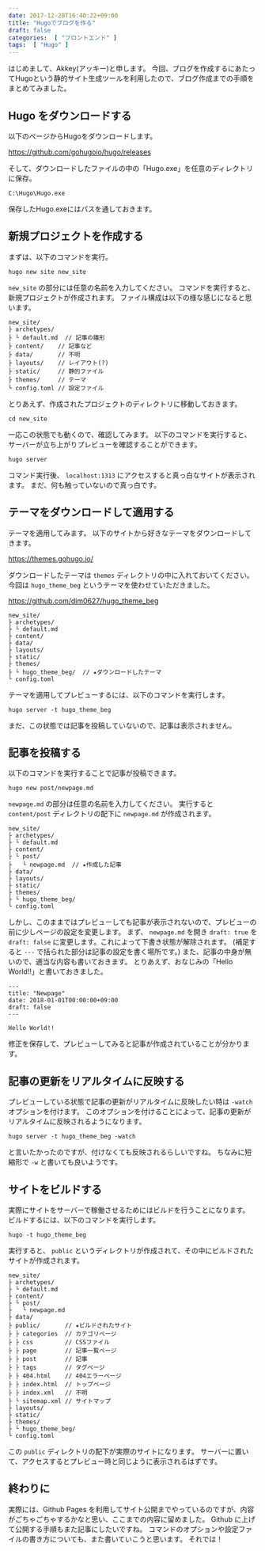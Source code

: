 ```yaml
---
date: 2017-12-28T16:40:22+09:00
title: "Hugoでブログを作る"
draft: false
categories:  [ "フロントエンド" ]
tags:  [ "Hugo" ]
---
```


はじめまして、Akkey(アッキー)と申します。
今回、ブログを作成するにあたってHugoという静的サイト生成ツールを利用したので、ブログ作成までの手順をまとめてみました。

## Hugo をダウンロードする

以下のページからHugoをダウンロードします。

https://github.com/gohugoio/hugo/releases

そして、ダウンロードしたファイルの中の「Hugo.exe」を任意のディレクトリに保存。

```
C:\Hugo\Hugo.exe
```

保存したHugo.exeにはパスを通しておきます。

## 新規プロジェクトを作成する

まずは、以下のコマンドを実行。

```
hugo new site new_site
```

`new_site` の部分には任意の名前を入力してください。
コマンドを実行すると、新規プロジェクトが作成されます。
ファイル構成は以下の様な感じになると思います。

```
new_site/
├ archetypes/
├ └ default.md  // 記事の雛形
├ content/    // 記事など
├ data/       // 不明
├ layouts/    // レイアウト(?)
├ static/     // 静的ファイル
├ themes/     // テーマ
└ config.toml // 設定ファイル
```

とりあえず、作成されたプロジェクトのディレクトリに移動しておきます。

```
cd new_site
```

一応この状態でも動くので、確認してみます。
以下のコマンドを実行すると、サーバーが立ち上がりプレビューを確認することができます。

```
hugo server
```

コマンド実行後、 `localhost:1313` にアクセスすると真っ白なサイトが表示されます。
まだ、何も触っていないので真っ白です。

## テーマをダウンロードして適用する

テーマを適用してみます。
以下のサイトから好きなテーマをダウンロードしてきます。

https://themes.gohugo.io/

ダウンロードしたテーマは `themes` ディレクトリの中に入れておいてください。
今回は `hugo_theme_beg` というテーマを使わせていただきました。

https://github.com/dim0627/hugo_theme_beg

```
new_site/
├ archetypes/
├ └ default.md
├ content/
├ data/
├ layouts/
├ static/
├ themes/
├ └ hugo_theme_beg/  // ★ダウンロードしたテーマ
└ config.toml
```

テーマを適用してプレビューするには、以下のコマンドを実行します。

```
hugo server -t hugo_theme_beg
``` 

まだ、この状態では記事を投稿していないので、記事は表示されません。

## 記事を投稿する

以下のコマンドを実行することで記事が投稿できます。

```
hugo new post/newpage.md
```

`newpage.md` の部分は任意の名前を入力してください。
実行すると `content/post` ディレクトリの配下に `newpage.md` が作成されます。

```
new_site/
├ archetypes/
├ └ default.md
├ content/
├ └ post/
├   └ newpage.md  // ★作成した記事
├ data/
├ layouts/
├ static/
├ themes/
├ └ hugo_theme_beg/
└ config.toml
```

しかし、このままではプレビューしても記事が表示されないので、プレビューの前に少しページの設定を変更します。
まず、 `newpage.md` を開き `draft: true` を `draft: false` に変更します。これによって下書き状態が解除されます。
(補足すると `---` で括られた部分は記事の設定を書く場所です。)
また、記事の中身が無いので、適当な内容も書いておきます。
とりあえず、おなじみの「Hello World!!」と書いておきました。

```
---
title: "Newpage"
date: 2018-01-01T00:00:00+09:00
draft: false
---

Hello World!!
```

修正を保存して、プレビューしてみると記事が作成されていることが分かります。

## 記事の更新をリアルタイムに反映する

プレビューしている状態で記事の更新がリアルタイムに反映したい時は `-watch` オプションを付けます。
このオプションを付けることによって、記事の更新がリアルタイムに反映されるようになります。

```
hugo server -t hugo_theme_beg -watch
```

と言いたかったのですが、付けなくても反映されるらしいですね。
ちなみに短縮形で `-w` と書いても良いようです。

## サイトをビルドする

実際にサイトをサーバーで稼働させるためにはビルドを行うことになります。
ビルドするには、以下のコマンドを実行します。

```
hugo -t hugo_theme_beg
```

実行すると、 `public` というディレクトリが作成されて、その中にビルドされたサイトが作成されます。

```
new_site/
├ archetypes/
├ └ default.md
├ content/
├ └ post/
├   └ newpage.md
├ data/
├ public/       // ★ビルドされたサイト
├ ├ categories  // カテゴリページ
├ ├ css         // CSSファイル
├ ├ page        // 記事一覧ページ
├ ├ post        // 記事
├ ├ tags        // タグページ
├ ├ 404.html    // 404エラーページ
├ ├ index.html  // トップページ
├ ├ index.xml   // 不明
├ └ sitemap.xml // サイトマップ
├ layouts/
├ static/
├ themes/
├ └ hugo_theme_beg/
└ config.toml
```

この `public` ディレクトリの配下が実際のサイトになります。
サーバーに置いて、アクセスするとプレビュー時と同じように表示されるはずです。

## 終わりに

実際には、Github Pages を利用してサイト公開までやっているのですが、内容がごちゃごちゃするかなと思い、ここまでの内容に留めました。
Github に上げて公開する手順もまた記事にしたいですね。
コマンドのオプションや設定ファイルの書き方についても、また書いていこうと思います。
それでは！